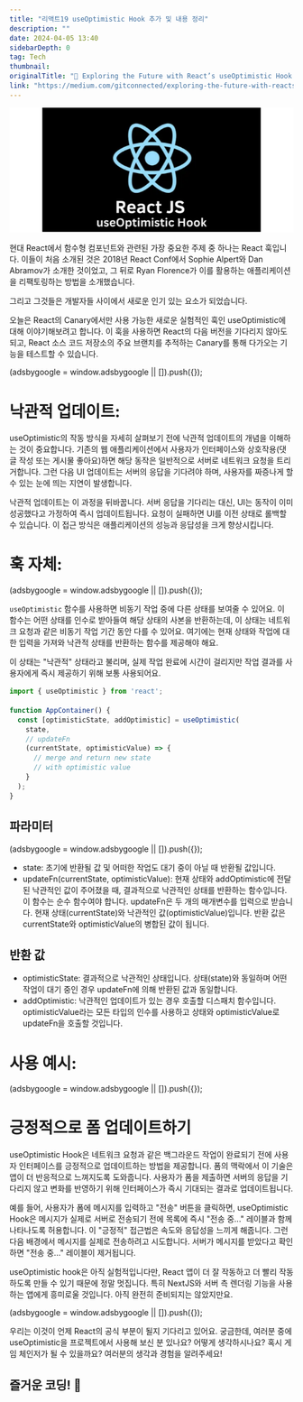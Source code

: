 ```yaml
---
title: "리액트19 useOptimistic Hook 추가 및 내용 정리"
description: ""
date: 2024-04-05 13:40
sidebarDepth: 0
tag: Tech
thumbnail: 
originalTitle: "👀 Exploring the Future with React’s useOptimistic Hook ⚛️"
link: "https://medium.com/gitconnected/exploring-the-future-with-reacts-useoptimistic-hook-%EF%B8%8F-1615c4f68a02"
---
```




![React의 useOptimistic 훅을 활용해 미래를 탐험하기](./img/ExploringtheFuturewithReactsuseOptimisticHook_0.png)

현대 React에서 함수형 컴포넌트와 관련된 가장 중요한 주제 중 하나는 React 훅입니다. 이들이 처음 소개된 것은 2018년 React Conf에서 Sophie Alpert와 Dan Abramov가 소개한 것이었고, 그 뒤로 Ryan Florence가 이를 활용하는 애플리케이션을 리팩토링하는 방법을 소개했습니다.

그리고 그것들은 개발자들 사이에서 새로운 인기 있는 요소가 되었습니다.

오늘은 React의 Canary에서만 사용 가능한 새로운 실험적인 훅인 useOptimistic에 대해 이야기해보려고 합니다. 이 훅을 사용하면 React의 다음 버전을 기다리지 않아도 되고, React 소스 코드 저장소의 주요 브랜치를 추적하는 Canary를 통해 다가오는 기능을 테스트할 수 있습니다.

<!-- ui-log 수평형 -->
<ins class="adsbygoogle"
  style="display:block"
  data-ad-client="ca-pub-4877378276818686"
  data-ad-slot="9743150776"
  data-ad-format="auto"
  data-full-width-responsive="true"></ins>
<component is="script">
(adsbygoogle = window.adsbygoogle || []).push({});
</component>

# 낙관적 업데이트:

useOptimistic의 작동 방식을 자세히 살펴보기 전에 낙관적 업데이트의 개념을 이해하는 것이 중요합니다. 기존의 웹 애플리케이션에서 사용자가 인터페이스와 상호작용(댓글 작성 또는 게시물 좋아요)하면 해당 동작은 일반적으로 서버로 네트워크 요청을 트리거합니다. 그런 다음 UI 업데이트는 서버의 응답을 기다려야 하며, 사용자를 짜증나게 할 수 있는 눈에 띄는 지연이 발생합니다.

낙관적 업데이트는 이 과정을 뒤바꿉니다. 서버 응답을 기다리는 대신, UI는 동작이 이미 성공했다고 가정하여 즉시 업데이트됩니다. 요청이 실패하면 UI를 이전 상태로 롤백할 수 있습니다. 이 접근 방식은 애플리케이션의 성능과 응답성을 크게 향상시킵니다.

# 훅 자체:

<!-- ui-log 수평형 -->
<ins class="adsbygoogle"
  style="display:block"
  data-ad-client="ca-pub-4877378276818686"
  data-ad-slot="9743150776"
  data-ad-format="auto"
  data-full-width-responsive="true"></ins>
<component is="script">
(adsbygoogle = window.adsbygoogle || []).push({});
</component>

`useOptimistic` 함수를 사용하면 비동기 작업 중에 다른 상태를 보여줄 수 있어요. 이 함수는 어떤 상태를 인수로 받아들여 해당 상태의 사본을 반환하는데, 이 상태는 네트워크 요청과 같은 비동기 작업 기간 동안 다를 수 있어요. 여기에는 현재 상태와 작업에 대한 입력을 가져와 낙관적 상태를 반환하는 함수를 제공해야 해요. 

이 상태는 "낙관적" 상태라고 불리며, 실제 작업 완료에 시간이 걸리지만 작업 결과를 사용자에게 즉시 제공하기 위해 보통 사용되어요.

```js
import { useOptimistic } from 'react';

function AppContainer() {
  const [optimisticState, addOptimistic] = useOptimistic(
    state,
    // updateFn
    (currentState, optimisticValue) => {
      // merge and return new state
      // with optimistic value
    }
  );
}
```

## 파라미터

<!-- ui-log 수평형 -->
<ins class="adsbygoogle"
  style="display:block"
  data-ad-client="ca-pub-4877378276818686"
  data-ad-slot="9743150776"
  data-ad-format="auto"
  data-full-width-responsive="true"></ins>
<component is="script">
(adsbygoogle = window.adsbygoogle || []).push({});
</component>

- state: 초기에 반환될 값 및 어떠한 작업도 대기 중이 아닐 때 반환될 값입니다.
- updateFn(currentState, optimisticValue): 현재 상태와 addOptimistic에 전달된 낙관적인 값이 주어졌을 때, 결과적으로 낙관적인 상태를 반환하는 함수입니다. 이 함수는 순수 함수여야 합니다. updateFn은 두 개의 매개변수를 입력으로 받습니다. 현재 상태(currentState)와 낙관적인 값(optimisticValue)입니다. 반환 값은 currentState와 optimisticValue의 병합된 값이 됩니다.

## 반환 값

- optimisticState: 결과적으로 낙관적인 상태입니다. 상태(state)와 동일하며 어떤 작업이 대기 중인 경우 updateFn에 의해 반환된 값과 동일합니다.
- addOptimistic: 낙관적인 업데이트가 있는 경우 호출할 디스패치 함수입니다. optimisticValue라는 모든 타입의 인수를 사용하고 상태와 optimisticValue로 updateFn을 호출할 것입니다.

# 사용 예시:

<!-- ui-log 수평형 -->
<ins class="adsbygoogle"
  style="display:block"
  data-ad-client="ca-pub-4877378276818686"
  data-ad-slot="9743150776"
  data-ad-format="auto"
  data-full-width-responsive="true"></ins>
<component is="script">
(adsbygoogle = window.adsbygoogle || []).push({});
</component>

# 긍정적으로 폼 업데이트하기

useOptimistic Hook은 네트워크 요청과 같은 백그라운드 작업이 완료되기 전에 사용자 인터페이스를 긍정적으로 업데이트하는 방법을 제공합니다. 폼의 맥락에서 이 기술은 앱이 더 반응적으로 느껴지도록 도와줍니다. 사용자가 폼을 제출하면 서버의 응답을 기다리지 않고 변화를 반영하기 위해 인터페이스가 즉시 기대되는 결과로 업데이트됩니다.

예를 들어, 사용자가 폼에 메시지를 입력하고 "전송" 버튼을 클릭하면, useOptimistic Hook은 메시지가 실제로 서버로 전송되기 전에 목록에 즉시 "전송 중..." 레이블과 함께 나타나도록 허용합니다. 이 "긍정적" 접근법은 속도와 응답성을 느끼게 해줍니다. 그런 다음 배경에서 메시지를 실제로 전송하려고 시도합니다. 서버가 메시지를 받았다고 확인하면 "전송 중..." 레이블이 제거됩니다.

useOptimistic hook은 아직 실험적입니다만, React 앱이 더 잘 작동하고 더 빨리 작동하도록 만들 수 있기 때문에 정말 멋집니다. 특히 NextJS와 서버 측 렌더링 기능을 사용하는 앱에게 흥미로울 것입니다. 아직 완전히 준비되지는 않았지만요.

<!-- ui-log 수평형 -->
<ins class="adsbygoogle"
  style="display:block"
  data-ad-client="ca-pub-4877378276818686"
  data-ad-slot="9743150776"
  data-ad-format="auto"
  data-full-width-responsive="true"></ins>
<component is="script">
(adsbygoogle = window.adsbygoogle || []).push({});
</component>

우리는 이것이 언제 React의 공식 부분이 될지 기다리고 있어요. 궁금한데, 여러분 중에 useOptimistic을 프로젝트에서 사용해 보신 분 있나요? 어떻게 생각하시나요? 혹시 게임 체인저가 될 수 있을까요? 여러분의 생각과 경험을 알려주세요!

## 즐거운 코딩! 🚀